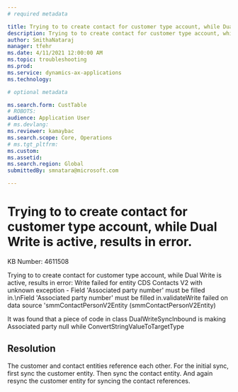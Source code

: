 ```yaml
---
# required metadata

title: Trying to to create contact for customer type account, while Dual Write is active, results in error.
description: Trying to to create contact for customer type account, while Dual Write is active, results in error.
author: SmithaNataraj
manager: tfehr
ms.date: 4/11/2021 12:00:00 AM
ms.topic: troubleshooting
ms.prod: 
ms.service: dynamics-ax-applications
ms.technology: 

# optional metadata

ms.search.form: CustTable
# ROBOTS: 
audience: Application User
# ms.devlang: 
ms.reviewer: kamaybac
ms.search.scope: Core, Operations
# ms.tgt_pltfrm: 
ms.custom: 
ms.assetid: 
ms.search.region: Global
submittedBy: smnatara@microsoft.com

---
```


# Trying to to create contact for customer type account, while Dual Write is active, results in error.

KB Number: 4611508

Trying to to create contact for customer type account, while Dual Write is active, results in error:
Write failed for entity CDS Contacts V2 with unknown exception - Field 'Associated party number' must be filled in.\nField 'Associated party number' must be filled in.validateWrite failed on data source 'smmContactPersonV2Entity (smmContactPersonV2Entity)

It was found that a piece of code in class DualWriteSyncInbound is making Associated party null while ConvertStringValueToTargetType


## Resolution
The customer and contact entities reference each other. For the initial sync, first sync the customer entity. Then sync the contact entity. And again resync the customer entity for syncing the contact references.


